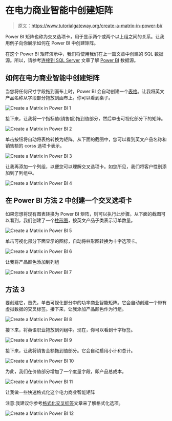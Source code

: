 # 在电力商业智能中创建矩阵

> 原文：<https://www.tutorialgateway.org/create-a-matrix-in-power-bi/>

Power BI 矩阵也称为交叉选项卡，用于显示两个或两个以上组之间的关系。让我用例子向你展示如何在 Power BI 中创建矩阵。

在这个 Power BI 矩阵演示中，我们将使用我们在上一篇文章中创建的 SQL 数据源。所以，请参考[连接到 SQL Server](https://www.tutorialgateway.org/connect-power-bi-to-sql-server/) 文章了解 [Power BI](https://www.tutorialgateway.org/power-bi-tutorial/) 数据源。

## 如何在电力商业智能中创建矩阵

当您将任何尺寸字段拖到画布上时，Power BI 会自动创建一个[表格](https://www.tutorialgateway.org/create-a-table-in-power-bi/)。让我将英文产品名称从字段部分拖放到画布上。你可以看到桌子。

![Create a Matrix in Power BI 1](img/592f82828b064e25d611e4e653c57759.png)

接下来，让我将一个指标值(销售额)拖到值部分，然后单击可视化部分下的矩阵。

![Create a Matrix in Power BI 2](img/c48355775c7facd555e00183c9bde3f5.png)

单击按钮将自动将表格转换为矩阵。从下面的截图中，您可以看到英文产品名称和销售额的 corss 选项卡表示。

![Create a Matrix in Power BI 3](img/8a96f126e9c01613242e52a6fbfcb1f8.png)

让我再添加一个列组，以便您可以理解交叉选项卡。如您所见，我们将客户性别添加到了列组中。

![Create a Matrix in Power BI 4](img/861277bb4feca44d85b1e4b06c514a57.png)

## 在 Power BI 方法 2 中创建一个交叉选项卡

如果您想将现有图表转换为 Power BI 矩阵，则可以执行此步骤。从下面的截图可以看到，我们创建了一个[柱形图](https://www.tutorialgateway.org/column-chart-in-power-bi/)，按英文产品子类表示订单数量。

![Create a Matrix in Power BI 5](img/38019434a9149cdc16650add93808cd6.png)

单击可视化部分下面显示的图标，自动将柱形图转换为十字选项卡。

![Create a Matrix in Power BI 6](img/6ce3223f0fcd4b0babde6e1790cadd29.png)

让我将产品颜色添加到列组

![Create a Matrix in Power BI 7](img/547382ba6854da953142cadd353b6935.png)

## 方法 3

要创建它，首先，单击可视化部分中的功率商业智能矩阵。它会自动创建一个带有虚拟数据的交叉标签。接下来，让我添加产品颜色作为行组。

![Create a Matrix in Power BI 8](img/00641eb2c83b33dc6793bc97d93de10e.png)

接下来，将英语职业拖放到列组中。现在，你可以看到十字标签。

![Create a Matrix in Power BI 9](img/87de7647ea4eafd8878397cfc6547670.png)

接下来，让我将销售金额拖到值部分。它会自动启用小计和总计。

![Create a Matrix in Power BI 10](img/09ef203f6b0730989dcaa5ea01b2134e.png)

为此，我们在价值部分增加了一个度量字段，即产品总成本。

![Create a Matrix in Power BI 11](img/4d28ea1b96ce670c3dbef03821e6df6f.png)

让我做一些快速格式化这个电力商业智能矩阵

注意:我建议你参考[格式化交叉标签](https://www.tutorialgateway.org/format-power-bi-matrix/)文章来了解格式化选项。

![Create a Matrix in Power BI 12](img/3f16a4cad7baf9e3df800ac8ba9ae9d1.png)